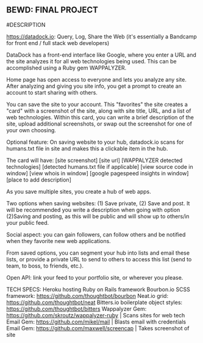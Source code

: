 BEWD: FINAL PROJECT
--------

#DESCRIPTION

https://datadock.io: Query, Log, Share the Web
(it's essentially a Bandcamp for front end / full stack web developers)

DataDock has a front-end interface like Google, where you enter a URL and the site analyzes it for all web technologies being used. This can be accomplished using a Ruby gem WAPPALYZER.

Home page has open access to everyone and lets you analyze any site. After analyzing and giving you site info, you get a prompt to create an account to start sharing with others.

You can save the site to your account. This "favorites" the site creates a "card" with a screenshot of the site, along with site title, URL, and a list of web technologies. Within this card, you can write a brief description of the site, upload additional screenshots, or swap out the screenshot for one of your own choosing.

Optional feature: On saving website to your hub, datadock.io scans for humans.txt file in site and makes this a clickable item in the hub.

The card will have:
[site screenshot]
[site url]
[WAPPALYZER detected technologies]
[detected humans.txt file if applicable]
[view source code in window]
[view whois in window]
[google pagespeed insights in window]
[place to add description]

As you save multiple sites, you create a hub of web apps.

Two options when saving websites: (1) Save private, (2) Save and post. It will be recommended you write a description when going with option (2)Saving and posting, as this will be public and will show up to others/in your public feed.

Social aspect: you can gain followers, can follow others and be notified when they favorite new web applications.

From saved options, you can segment your hub into lists and email these lists, or provide a private URL to send to others to access this list (send to team, to boss, to friends, etc.).

Open API: link your feed to your portfolio site, or wherever you please.

TECH SPECS:
Heroku hosting
Ruby on Rails framework
Bourbon.io SCSS framework: https://github.com/thoughtbot/bourbon
Neat.io grid: https://github.com/thoughtbot/neat
Bitters.io boilerplate object styles: https://github.com/thoughtbot/bitters
Wappalyzer Gem: https://github.com/skroutz/wappalyzer-ruby | Scans sites for web tech
Email Gem: https://github.com/mikel/mail | Blasts email with credentials
Email Gem: https://github.com/maxwell/screencap | Takes screenshot of site




